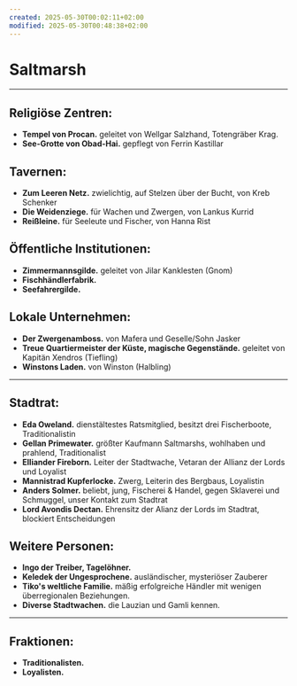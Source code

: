 ```yaml
---
created: 2025-05-30T00:02:11+02:00
modified: 2025-05-30T00:48:38+02:00
---
```


# Saltmarsh

* * *

## Religiöse Zentren:
- **Tempel von Procan.** geleitet von Wellgar Salzhand, Totengräber Krag.
- **See-Grotte von Obad-Hai.** gepflegt von Ferrin Kastillar

## Tavernen:
- **Zum Leeren Netz.** zwielichtig, auf Stelzen über der Bucht, von Kreb Schenker
- **Die Weidenziege.** für Wachen und Zwergen, von Lankus Kurrid
- **Reißleine.** für Seeleute und Fischer, von Hanna Rist

## Öffentliche Institutionen:
- **Zimmermannsgilde.** geleitet von Jilar Kanklesten (Gnom)
- **Fischhändlerfabrik.** 
- **Seefahrergilde.** 

## Lokale Unternehmen:
- **Der Zwergenamboss.** von Mafera und Geselle/Sohn Jasker
- **Treue Quartiermeister der Küste, magische Gegenstände.** geleitet von Kapitän Xendros (Tiefling)
- **Winstons Laden.** von Winston (Halbling)

* * *

## Stadtrat:
- **Eda Oweland.** dienstältestes Ratsmitglied, besitzt drei Fischerboote, Traditionalistin
- **Gellan Primewater.** größter Kaufmann Saltmarshs, wohlhaben und prahlend, Traditionalist
- **Elliander Fireborn.** Leiter der Stadtwache, Vetaran der Allianz der Lords und Loyalist
- **Mannistrad Kupferlocke.** Zwerg, Leiterin des Bergbaus, Loyalistin
- **Anders Solmer.** beliebt, jung, Fischerei & Handel, gegen Sklaverei und Schmuggel, unser Kontakt zum Stadtrat
- **Lord Avondis Dectan.** Ehrensitz der Alianz der Lords im Stadtrat, blockiert Entscheidungen

## Weitere Personen:
- **Ingo der Treiber, Tagelöhner.** 
- **Keledek der Ungesprochene.** ausländischer, mysteriöser Zauberer
- **Tiko's weltliche Familie.** mäßig erfolgreiche Händler mit wenigen überregionalen Beziehungen.
- **Diverse Stadtwachen.** die Lauzian und Gamli kennen.

* * *

## Fraktionen:
- **Traditionalisten.** 
- **Loyalisten.** 
